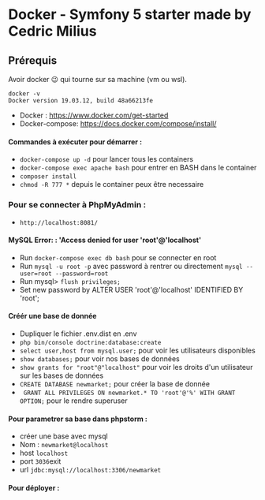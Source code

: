 # Docker - Symfony 5 starter made by Cedric Milius

## Prérequis

Avoir docker 😉 qui tourne sur sa machine (vm ou wsl).

```
docker -v
Docker version 19.03.12, build 48a66213fe
```

- Docker : https://www.docker.com/get-started
- Docker-compose: https://docs.docker.com/compose/install/

#### Commandes à exécuter pour démarrer :

- `docker-compose up -d` pour lancer tous les containers
- `docker-compose exec apache bash` pour entrer en BASH dans le container
- `composer install`
- `chmod -R 777 *` depuis le container peux être necessaire

### Pour se connecter à PhpMyAdmin :

- `http://localhost:8081/`

#### MySQL Error: : 'Access denied for user 'root'@'localhost'

- Run `docker-compose exec db bash` pour se connecter en root
- Run `mysql -u root -p` avec password à rentrer ou directement `mysql --user=root --password=root`
- Run mysql> `flush privileges;`
- Set new password by ALTER USER 'root'@'localhost' IDENTIFIED BY 'root';

#### Créér une base de donnée

- Dupliquer le fichier .env.dist en .env
- `php bin/console doctrine:database:create`
- `select user,host from mysql.user;` pour voir les utilisateurs disponibles
- `show databases;` pour voir nos bases de données
- `show grants for "root"@"localhost"` pour voir les droits d'un utilisateur sur les bases de données
- `CREATE DATABASE newmarket;` pour créer la base de donnée
- ` GRANT ALL PRIVILEGES ON newmarket.* TO 'root'@'%' WITH GRANT OPTION;` pour le rendre superuser

#### Pour parametrer sa base dans phpstorm :

- créer une base avec mysql
- Nom : `newmarket@localhost`
- host `localhost`
- port `3036`exit
- url `jdbc:mysql://localhost:3306/newmarket`

#### Pour déployer :
